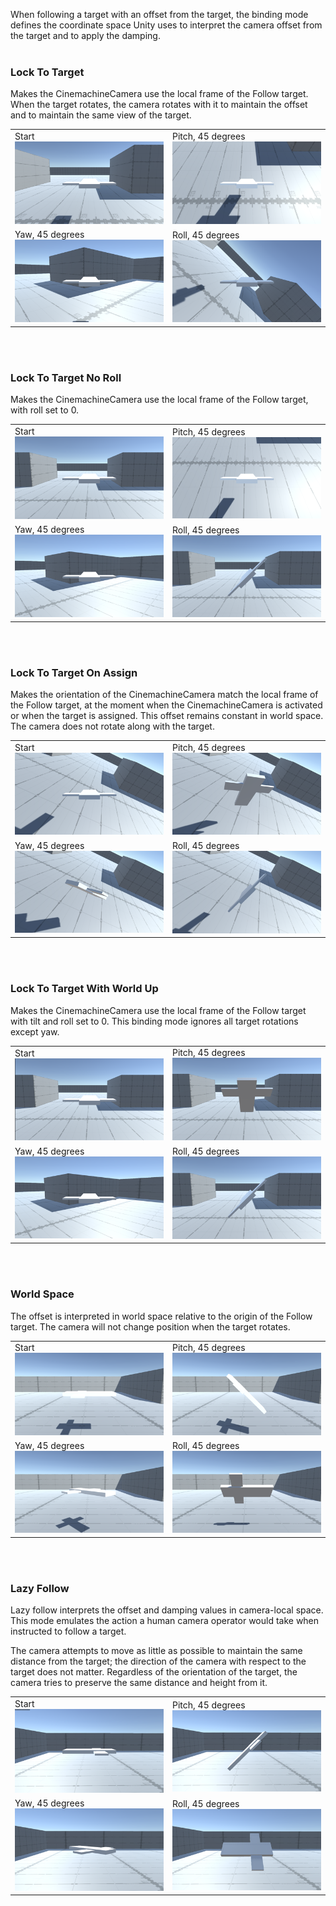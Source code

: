 When following a target with an offset from the target, the binding mode defines the coordinate space Unity uses to interpret the camera offset from the target and to apply the damping.
</br></br>

### Lock To Target

Makes the CinemachineCamera use the local frame of the Follow target. When the target rotates, the camera rotates with it to maintain the offset and to maintain the same view of the target.

|                                           |                                   |
| ------------------------------------------------- | --------------------------------------------------- |
| Start </br>![](../images/cm-binding-mode-lock-target-start.png) | Pitch, 45 degrees </br> ![](../images/cm-binding-mode-lock-target-pitch45.png) |
| Yaw, 45 degrees </br> ![](../images/cm-binding-mode-lock-target-yaw45.png) | Roll, 45 degrees </br>![](../images/cm-binding-mode-lock-target-roll45.png) |

</br></br>
### Lock To Target No Roll



Makes the CinemachineCamera use the local frame of the Follow target, with roll set to 0.

|                                                    |                                            |
| --------------------------------------------------------- | ----------------------------------------------------------- |
| Start  </br> ![](../images/cm-binding-mode-lock-target-no-roll-start.png) | Pitch, 45 degrees </br>![](../images/cm-binding-mode-lock-target-no-roll-pitch45.png) |
| Yaw, 45 degrees </br>![](../images/cm-binding-mode-lock-target-no-roll-yaw45.png) | Roll, 45 degrees </br>![](../images/cm-binding-mode-lock-target-no-roll-roll45.png) |



</br></br>

### Lock To Target On Assign



Makes the orientation of the CinemachineCamera match the local frame of the Follow target, at the moment when the CinemachineCamera is activated or when the target is assigned. This offset remains constant in world space. The camera does not rotate along with the target.



|                                                        |                                             |
| ----------------------------------------------------------- | ------------------------------------------------------------ |
| Start </br> ![](../images/cm-binding-mode-lock-target-on-assign-start.png) | Pitch, 45 degrees </br>![](../images/cm-binding-mode-lock-target-on-assign-pitch45.png) |
| Yaw, 45 degrees </br>![](../images/cm-binding-mode-lock-target-on-assign-yaw45.png) | Roll, 45 degrees </br>![](../images/cm-binding-mode-lock-target-on-assign-roll45.png) |


</br></br>
### Lock To Target With World Up



Makes the CinemachineCamera use the local frame of the Follow target with tilt and roll set to 0. This binding mode ignores all target rotations except yaw.



|                                                        |                                             |
| ------------------------------------------------------------ | ------------------------------------------------------------ |
| Start </br> ![](../images/cm-binding-mode-lock-target-world-up-start.png) | Pitch, 45 degrees </br>![](../images/cm-binding-mode-lock-target-world-up-pitch45.png) |
| Yaw, 45 degrees </br>![](../images/cm-binding-mode-lock-target-world-up-yaw45.png) | Roll, 45 degrees </br>![](../images/cm-binding-mode-lock-target-world-up-roll45.png) |


</br></br>


### World Space



The offset is interpreted in world space relative to the origin of the Follow target. The camera will not change position when the target rotates.



|                                            |                                   |
| ------------------------------------------------- | --------------------------------------------------- |
|Start </br> ![](../images/cm-binding-mode-world-space-start.png) | Pitch, 45 degrees </br>![](../images/cm-binding-mode-world-space-pitch45.png) |
| Yaw, 45 degrees </br> ![](../images/cm-binding-mode-world-space-yaw45.png) | Roll, 45 degrees </br>![](../images/cm-binding-mode-world-space-roll45.png) |



</br></br>

### Lazy Follow



Lazy follow interprets the offset and damping values in camera-local space. This mode emulates the action a human camera operator would take when instructed to follow a target.

The camera attempts to move as little as possible to maintain the same distance from the target; the direction of the camera with respect to the target does not matter. Regardless of the orientation of the target, the camera tries to preserve the same distance and height from it.



|                                                         |                                            |
| ------------------------------------------------------------ | ------------------------------------------------------------ |
| Start </br>![](../images/cm-binding-mode-simple-follow-world-up-start.png) | Pitch, 45 degrees </br>![](../images/cm-binding-mode-simple-follow-world-up-pitch45.png) |
| Yaw, 45 degrees </br>![](../images/cm-binding-mode-simple-follow-world-up-yaw45.png) | Roll, 45 degrees </br>![](../images/cm-binding-mode-simple-follow-world-up-roll45.png) |

